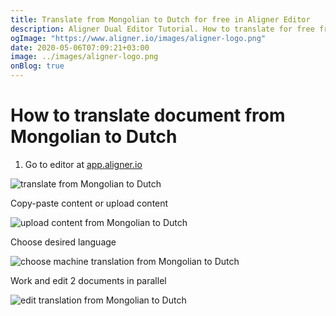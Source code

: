```yaml
---
title: Translate from Mongolian to Dutch for free in Aligner Editor
description: Aligner Dual Editor Tutorial. How to translate for free from Mongolian to Dutch. Aligner is multilingual document management platform. 
ogImage: "https://www.aligner.io/images/aligner-logo.png"
date: 2020-05-06T07:09:21+03:00
image: ../images/aligner-logo.png
onBlog: true
---
```


# How to translate document from Mongolian to Dutch

1. Go to editor at [app.aligner.io](https://app.aligner.io "Aligner App web page")

![translate from Mongolian to Dutch](../aligner-blank-editor.png "translate from Mongolian to Dutch")

Copy-paste content or upload content

![upload content from Mongolian to Dutch](../aligner-uploaded-document.png "upload content from Mongolian to Dutch")

Choose desired language

![choose machine translation from Mongolian to Dutch](../aligner-language-dropdown.png "choose machine translation from Mongolian to Dutch")

Work and edit 2 documents in parallel

![edit translation from Mongolian to Dutch](../aligner-double-sitded-editor.png "edit translation from Mongolian to Dutch")

